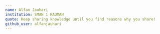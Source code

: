 ```yaml
---
name: Alfan Jauhari
institution: SMAN 1 KAUMAN
quote: Keep sharing knowledge until you find reasons why you share!
github_user: alfanjauhari
---
```

